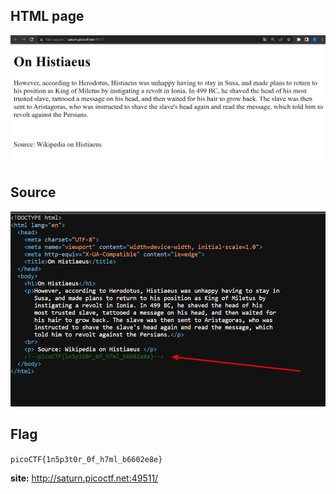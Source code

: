 ## HTML page

![on_Includes](/website_screenshoot/inspect_html/inspect_html_site.png)

## Source

![on_Includes](/website_screenshoot/inspect_html/inspect_html_source.png)

## Flag

`picoCTF{1n5p3t0r_0f_h7ml_b6602e8e}`

**site:** http://saturn.picoctf.net:49511/
